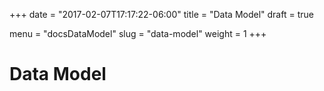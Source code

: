 +++
date = "2017-02-07T17:17:22-06:00"
title = "Data Model"
draft = true

menu = "docsDataModel"
slug = "data-model"
weight = 1
+++

# Data Model
